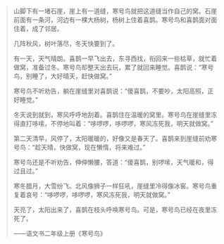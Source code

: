 >山脚下有一堵石崖，崖上有一道缝，寒号鸟就把这道缝当作自己的窝。石崖前面有一条河，河边有一棵大杨树，杨树上住着喜鹊。寒号鸟和喜鹊面对面住着，成了邻居。 
>
>几阵秋风，树叶落尽，冬天快要到了。
>
>有一天，天气晴朗。喜鹊一早飞出去，东寻西找，衔回来一些枯草，就忙着做窝，准备过冬。寒号鸟却整天出去玩，累了就回来睡觉。喜鹊说：“寒号鸟，别睡了，大好晴天，赶快做窝。” 
>
>寒号鸟不听劝告，躺在崖缝里对喜鹊说：“傻喜鹊，不要吵，太阳高照，正好睡觉。” 
>
>冬天说到就到，寒风呼呼地刮着。喜鹊住在温暖的窝里。寒号鸟在崖缝里冻得直打哆嗦，不停地叫着：“哆啰啰，哆啰啰，寒风冻死我，明天就做窝。” 
>
>第二天清早，风停了，太阳暖暖的，好像又是春天了。喜鹊来到崖缝前劝寒号鸟：“趁天晴，快做窝，现在懒惰，将来难过。” 
>
>寒号鸟还是不听劝告，伸伸懒腰，答道：“傻喜鹊，别啰嗦，天气暖和，得过且过。” 
>
>寒冬腊月，大雪纷飞。北风像狮子一样狂吼，崖缝里冷得像冰窖。寒号鸟重复着哀号：“哆啰啰，哆啰啰，寒风冻死我，明天就做窝。” 
>
>天亮了，太阳出来了，喜鹊在枝头呼唤寒号鸟。可是，寒号鸟已经在夜里冻死了。
> 
>——语文书二年级上册《寒号鸟》